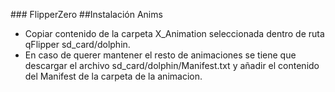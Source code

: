 ##﻿# FlipperZero
##Instalación Anims
- Copiar contenido de la carpeta X_Animation seleccionada dentro de ruta qFlipper sd_card/dolphin.
- En caso de querer mantener el resto de animaciones se tiene que descargar el archivo sd_card/dolphin/Manifest.txt
  y añadir el contenido del Manifest de la carpeta de la animacion.

  
